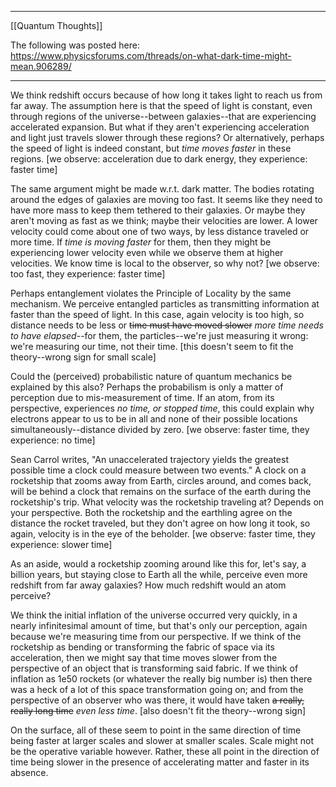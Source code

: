 ***
[[Quantum Thoughts]]

The following was posted here: https://www.physicsforums.com/threads/on-what-dark-time-might-mean.906289/
***

We think redshift occurs because of how long it takes light to reach us from far away.  The assumption here is that the speed of light is constant, even through regions of the universe--between galaxies--that are experiencing accelerated expansion.  But what if they aren't experiencing acceleration and light just travels slower through these regions?  Or alternatively, perhaps the speed of light is indeed constant, but *time moves faster* in these regions. [we observe: acceleration due to dark energy, they experience: faster time]

The same argument might be made w.r.t. dark matter.  The bodies rotating around the edges of galaxies are moving too fast.  It seems like they need to have more mass to keep them tethered to their galaxies.  Or maybe they aren't moving as fast as we think; maybe their velocities are lower.  A lower velocity could come about one of two ways, by less distance traveled or more time.  If *time is moving faster* for them, then they might be experiencing lower velocity even while we observe them at higher velocities.  We know time is local to the observer, so why not? [we observe: too fast, they experience: faster time]

Perhaps entanglement violates the Principle of Locality by the same mechanism.  We perceive entangled particles as transmitting information at faster than the speed of light.  In this case, again velocity is too high, so distance needs to be less or ~~time must have moved slower~~ *more time needs to have elapsed*--for them, the particles--we're just measuring it wrong: we're measuring our time, not their time. [this doesn't seem to fit the theory--wrong sign for small scale]

Could the (perceived) probabilistic nature of quantum mechanics be explained by this also?  Perhaps the probabilism is only a matter of perception due to mis-measurement of time.  If an atom, from its perspective, experiences *no time, or stopped time*, this could explain why electrons appear to us to be in all and none of their possible locations simultaneously--distance divided by zero. [we observe: faster time, they experience: no time]

Sean Carrol writes, "An unaccelerated trajectory yields the greatest possible time a clock could measure between two events."  A clock on a rocketship that zooms away from Earth, circles around, and comes back, will be behind a clock that remains on the surface of the earth during the rocketship's trip.  What velocity was the rocketship traveling at?  Depends on your perspective.  Both the rocketship and the earthling agree on the distance the rocket traveled, but they don't agree on how long it took, so again, velocity is in the eye of the beholder. [we observe: faster time, they experience: slower time]

As an aside, would a rocketship zooming around like this for, let's say, a billion years, but staying close to Earth all the while, perceive even more redshift from far away galaxies?  How much redshift would an atom perceive?

We think the initial inflation of the universe occurred very quickly, in a nearly infinitesimal amount of time, but that's only our perception, again because we're measuring time from our perspective.  If we think of the rocketship as bending or transforming the fabric of space via its acceleration, then we might say that time moves slower from the perspective of an object that is transforming said fabric.  If we think of inflation as 1e50 rockets (or whatever the really big number is) then there was a heck of a lot of this space transformation going on; and from the perspective of an observer who was there, it would have taken ~~a really, really long time~~ *even less time*. [also doesn't fit the theory--wrong sign]

On the surface, all of these seem to point in the same direction of time being faster at larger scales and slower at smaller scales.  Scale might not be the operative variable however.  Rather, these all point in the direction of time being slower in the presence of accelerating matter and faster in its absence.